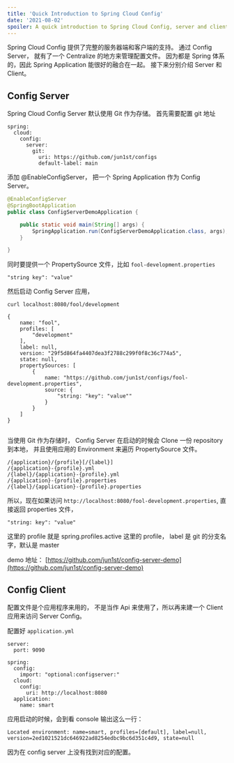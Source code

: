```yaml
---
title: 'Quick Introduction to Spring Cloud Config'
date: '2021-08-02'
spoiler: A quick introduction to Spring Cloud Config, server and client. And how to trigger refresh from change
---
```


Spring Cloud Config 提供了完整的服务器端和客户端的支持。 通过 Config Server， 就有了一个 Centralize 的地方来管理配置文件。 因为都是 Spring 体系的，因此 Spring Application 能很好的融合在一起。 接下来分别介绍 Server 和 Client。

## Config Server

Spring Cloud Config Server 默认使用 Git 作为存储。  首先需要配置 git 地址

```
spring:
  cloud:
    config:
      server:
        git:
          uri: https://github.com/jun1st/configs
          default-label: main
```

添加 @EnableConfigServer， 把一个 Spring Application 作为 Config Server。

```java
@EnableConfigServer
@SpringBootApplication
public class ConfigServerDemoApplication {

	public static void main(String[] args) {
		SpringApplication.run(ConfigServerDemoApplication.class, args);
	}

}
```

同时要提供一个 PropertySource 文件，比如 `fool-development.properties`

```
"string key": "value"
```

然后启动 Config Server 应用，

```
curl localhost:8080/fool/development

{
    name: "fool",
    profiles: [
        "development"
    ],
    label: null,
    version: "29f5d864fa4407dea3f2788c299f0f8c36c774a5",
    state: null,
    propertySources: [
        {
            name: "https://github.com/jun1st/configs/fool-development.properties",
            source: {
                "string: "key": "value""
            }
        }
    ]
}


```

当使用 Git 作为存储时， Config Server 在启动的时候会 Clone 一份 repository 到本地， 并且使用应用的 Environment 来遍历 PropertySource 文件。

```
/{application}/{profile}[/{label}]
/{application}-{profile}.yml
/{label}/{application}-{profile}.yml
/{application}-{profile}.properties
/{label}/{application}-{profile}.properties
```

所以，现在如果访问 `http://localhost:8080/fool-development.properties`, 直接返回 properties 文件，

```
"string: key": "value"
```

这里的 profile 就是 spring.profiles.active 这里的 profile， label 是 git 的分支名字，默认是 master


demo 地址： [https://github.com/jun1st/config-server-demo](https://github.com/jun1st/config-server-demo)

## Config Client

配置文件是个应用程序来用的， 不是当作 Api 来使用了，所以再来建一个 Client 应用来访问 Server Config。

配置好 `application.yml`

```
server:
  port: 9090

spring:
  config:
    import: "optional:configserver:"
  cloud:
    config:
      uri: http://localhost:8080
  application:
    name: smart
```

应用启动的时候，会到看 console 输出这么一行：

```
Located environment: name=smart, profiles=[default], label=null, version=2ed1021521dc646922ad8254edbc9bc6d351c4d9, state=null
```

因为在 config server 上没有找到对应的配置。

